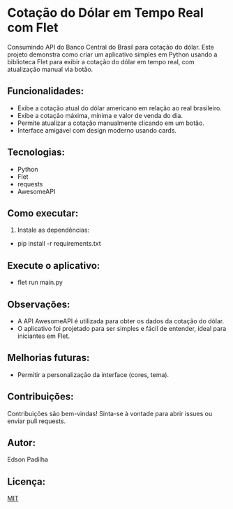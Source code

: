 # Cotação do Dólar em Tempo Real com Flet
Consumindo API do Banco Central do Brasil para cotação do dólar.
Este projeto demonstra como criar um aplicativo simples em Python usando a biblioteca Flet para 
exibir a cotação do dólar em tempo real, com atualização manual via botão.  

## Funcionalidades:
* Exibe a cotação atual do dólar americano em relação ao real brasileiro.
* Exibe a cotação máxima, mínima e valor de venda do dia.
* Permite atualizar a cotação manualmente clicando em um botão.
* Interface amigável com design moderno usando cards.

## Tecnologias:
* Python
* Flet
* requests
* AwesomeAPI

## Como executar:
1. Instale as dependências:
* pip install -r requirements.txt

## Execute o aplicativo:
* flet run main.py

## Observações:
* A API AwesomeAPI é utilizada para obter os dados da cotação do dólar.
* O aplicativo foi projetado para ser simples e fácil de entender, ideal para iniciantes em Flet. 

## Melhorias futuras:
* Permitir a personalização da interface (cores, tema).

## Contribuições:
Contribuições são bem-vindas! Sinta-se à vontade para abrir issues ou enviar pull requests.

## Autor:
Edson Padilha

## Licença:
<span style="text-decoration: underline;">MIT</span>
